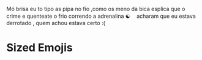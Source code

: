 Mó brisa eu to tipo as pipa no fio ,como os meno da bica esplica que o crime e quenteate o frio correndo a adrenalina ☯ㅤ
acharam que eu estava derrotado , quem achou estava certo :(
<h1>Sized Emojis</h1>
